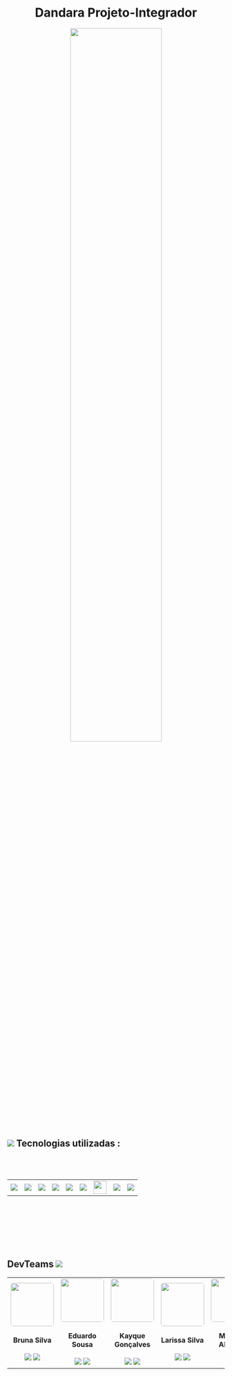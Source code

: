 

<h1 align="center"> Dandara Projeto-Integrador </h1>

 <p align="center">
<img src="https://raw.githubusercontent.com/brunalsilva/React-Projeto-Integrador/c1324aa64366b7c705856a157b9141c9025754e3/src/Componentes%20gr%C3%A1ficos/logo-extenso.svg" style="width: 65%;">
</p>

<h2><img src="https://img.icons8.com/stickers/40/settings-3.png"> Tecnologias  utilizadas :<h2>
<br>
<table align="center" style=" width: 60%" >
  <tr>
    <td align="center">
    <img  src="https://img.icons8.com/external-tal-revivo-shadow-tal-revivo/40/external-java-is-a-general-purpose-programming-language-that-is-class-based-logo-shadow-tal-revivo.png">
    <td align="center">
   <img  src="https://img.icons8.com/color/40/html-5--v1.png">
   <td align="center">
   <img  src="https://img.icons8.com/color/40/heroku.png">
   <td align="center">
     <img  src="https://img.icons8.com/color/40/mysql-logo.png">
   <td align="center">
   <img  src="https://img.icons8.com/ios-glyphs/40/github.png">
   <td align="center">
   <img  src="https://img.icons8.com/color/40/typescript.png">
   <td align="center">
   <img  src="https://pivotal.gallerycdn.vsassets.io/extensions/pivotal/vscode-boot-dev-pack/0.1.0/1629148309593/Microsoft.VisualStudio.Services.Icons.Default"style="width: 30px">
   <td align="center">
   <img  src="https://img.icons8.com/color/40/visual-studio-code-2019.png">
   <td align="center">
   <img  src="https://img.icons8.com/external-tal-revivo-color-tal-revivo/40/external-postman-is-the-only-complete-api-development-environment-logo-color-tal-revivo.png">
    <td align="center">
     <img  src="https://img.icons8.com/color/40/figma--v1.png">
   <td align="center">
   <img  src="https://img.icons8.com/color/40/javascript--v1.png">
   <td align="center">
   <img  src="https://img.icons8.com/color/40/git.png">
   <td align="center">
   <img  src="https://img.icons8.com/color/40/cloud-function.png">
   <td align="center">
   <img  src="https://img.icons8.com/officexs/40/java-eclipse.png">
   <td align="center">
    <img  src="https://img.icons8.com/office/40/react.png">
   
     
     
  </tr>
</table>

<br>

<br>
  


<br>
<br>


<h2> DevTeams <img  src="https://img.icons8.com/external-soft-fill-juicy-fish/40/external-layered-waterfall-development-soft-fill-soft-fill-juicy-fish.png"></h2>
  
  <table align="center">
  <tr>
    <td align="center">
    <img  src="https://avatars.githubusercontent.com/u/90981638?v=4" style="width: 100px; border-radius: 5%">
    <h4><b>Bruna Silva</b></h4>
      <a href="https://www.linkedin.com/in/bruna-silva-671402224/" target="_blank"><img src="https://img.icons8.com/fluency/26/linkedin-circled.png" target="_blank"></a> 
      <a href="https://github.com/brunalsilva" target="_blank"><img src="https://cdn-icons-png.flaticon.com/24/889/889111.png" target="_blank"></a> 
    <td align="center">
    <img  src="https://avatars.githubusercontent.com/u/93776128?v=4" style="width: 100px; border-radius: 5%">
    <h4><b>Eduardo Sousa</b></h4>
      <a href="https://www.linkedin.com/in/eduardo-sousa-519518185" target="_blank"><img src="https://img.icons8.com/fluency/26/linkedin-circled.png" target="_blank"></a> 
      <a href="https://github.com/Edu-sousa"><img src="https://cdn-icons-png.flaticon.com/24/889/889111.png" target="_blank"></a> 
    <td align="center">
      <img  src="https://avatars.githubusercontent.com/u/71715700?v=4" style="width: 100px; border-radius: 5%">
    <h4><b>Kayque Gonçalves</b></h4>
     <a href="www.linkedin.com/in/kayque-gonçalves" target="_blank"><img src="https://img.icons8.com/fluency/26/linkedin-circled.png" target="_blank"></a> 
      <a href="https://github.com/kayqueG" target="_blank"><img src="https://cdn-icons-png.flaticon.com/24/889/889111.png" target="_blank"></a> 
    <td align="center">
    <img  src="https://avatars.githubusercontent.com/u/93736645?v=4" style="width: 100px; border-radius: 5%">
       <h4><b>Larissa Silva</b></h4>
      <a href="https://www.linkedin.com/in/devlarissa/" target="_blank"><img src="https://img.icons8.com/fluency/26/linkedin-circled.png" target="_blank"></a> 
      <a href="https://github.com/devlarissa" target="_blank"><img src="https://cdn-icons-png.flaticon.com/24/889/889111.png" target="_blank"/></a> 
   <td align="center">
    <img  src="https://avatars.githubusercontent.com/u/90520505?v=4" style="width: 100px; border-radius: 5%">
    <h4><b>Marcela Almeida</b></h4>
      <a href="https://www.linkedin.com/in/marcela-almeida-094291175/" target="_blank"><img src="https://img.icons8.com/fluency/26/linkedin-circled.png" target="_blank"></a> 
      <a href="https://github.com/almeidamarcelah" target="_blank"><img src="https://cdn-icons-png.flaticon.com/24/889/889111.png" target="_blank"></a> 
</table>
